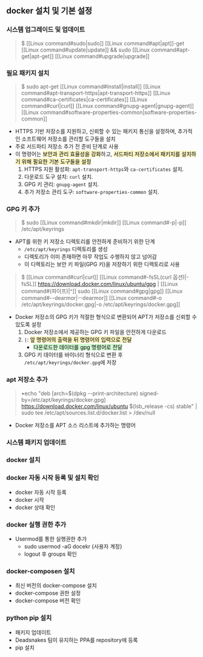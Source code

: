 
## docker 설치 및 기본 설정

### 시스템 업그레이드 및 업데이트

> $ [[Linux command#sudo|sudo]] [[Linux command#apt|apt]]-get [[Linux command#update|update]] && sudo [[Linux command#apt-get|apt-get]] [[Linux command#upgrade|upgrade]]

### 필요 패키지 설치

> $ sudo apt-get [[Linux command#install|install]] [[Linux command#apt-transport-https|apt-transport-https]] [[Linux command#ca-certificates|ca-certificates]] [[Linux command#curl|curl]] [[Linux command#gnupg-agent|gnupg-agent]] [[Linux command#software-properties-common|software-properties-common]]
- HTTPS 기반 저장소를 지원하고, 신뢰할 수 있는 패키지 통신을 설정하며, 추가적인 소프트웨어 저장소를 관리할 도구들을 설치
- 주로 서드파티 저장소 추가 전 준비 단계로 사용
- 이 명령어는 <mark style="background: #FFF3A3A6;">보안과 관리 효율성을 강화</mark>하고, <mark style="background: #FFF3A3A6;">서드파티 저장소에서 패키지를 설치하기 위해 필요한 기본 도구들을 설정</mark>
	1. HTTPS 지원 활성화: `apt-transport-https`와 `ca-certificates` 설치.
	2. 다운로드 도구 설치: `curl` 설치.
	3. GPG 키 관리: `gnupg-agent` 설치.
	4. 추가 저장소 관리 도구: `software-properties-common` 설치.

### GPG 키 추가

> $ sudo [[Linux command#mkdir|mkdir]] [[Linux command#-p|-p]] /etc/apt/keyrings

- APT를 위한 키 저장소 디렉토리를 안전하게 준비하기 위한 단계
	- `/etc/apt/keyrings` 디렉토리를 생성
	- 디렉토리가 이미 존재하면 아무 작업도 수행하지 않고 넘어감
	- 이 디렉토리는 보안 키 파일(GPG 키)을 저장하기 위한 디렉토리로 사용

> $ [[Linux command#curl|curl]] [[Linux command#-fsSL(curl 옵션)|-fsSL]] https://download.docker.com/linux/ubuntu/gpg | [[Linux command#(파이프)|^]] sudo [[Linux command#gpg|gpg]] [[Linux command#--dearmor|--dearmor]] [[Linux command#-o /etc/apt/keyrings/docker.gpg|-o /etc/apt/keyrings/docker.gpg]]

- Docker 저장소의 GPG 키가 적절한 형식으로 변환되어 APT가 저장소를 신뢰할 수 있도록 설정
	1. Docker 저장소에서 제공하는 GPG 키 파일을 안전하게 다운로드
	2. `|`:  <mark style="background: #FFF3A3A6;">앞 명령어의 출력을 뒤 명령어의 입력으로 전달</mark>
		- <mark style="background: #BBFABBA6;">다운로드한 데이터를 gpg 명령어로 전달</mark>
	3. GPG 키 데이터를 바이너리 형식으로 변환 후 `/etc/apt/keyrings/docker.gpg`에 저장

### apt 저장소 추가

> •echo "deb [arch=$(dpkg --print-architecture) signed-by=/etc/apt/keyrings/docker.gpg] https://download.docker.com/linux/ubuntu $(lsb_release -cs) stable" | sudo tee /etc/apt/sources.list.d/docker.list > /dev/null

- Docker 저장소를 APT 소스 리스트에 추가하는 명령어


### 시스템 패키지 업데이트

### docker 설치

### docker 자동 시작 등록 및 설치 확인

- docker 자동 시작 등록
- docker 시작
- docker 상태 확인
### docker 실행 권한 추가

- Usermod를 통한 실행권한 추가
	- sudo usermod -aG docekr {사용자 계정}
	- logout 후 groups 확인

### docker-composen 설치

- 최신 버전의 docker-compose 설치
- docker-compose 권한 설정
- docker-compose 버전 확인

### python pip 설치

- 패키지 업데이트
- Deadsnakes 팀이 유지하는 PPA를 repository에 등록
- pip 설치
